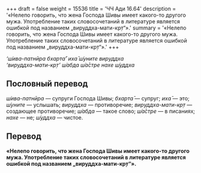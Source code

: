 +++
draft = false
weight = 15536
title = 'ЧЧ Ади 16.64'
description = '«Нелепо говорить, что жена Господа Шивы имеет какого-то другого мужа. Употребление таких словосочетаний в литературе является ошибкой под названием „вируддха-мати-кр̣т“».'
summary = '«Нелепо говорить, что жена Господа Шивы имеет какого-то другого мужа. Употребление таких словосочетаний в литературе является ошибкой под названием „вируддха-мати-кр̣т“».'
+++

_‘ш́ива-патнӣра бхарта̄’ иха̄ ш́уните вируддха  
‘вируддха-мати-кр̣т’ ш́абда ш́а̄стре нахе ш́уддха_

## Пословный перевод

_ш́ива_\-_патнӣра_ — супруги Господа Шивы; _бхарта̄_ — супруг; _иха̄_ — это; _ш́уните_ — услышать; _вируддха_ — противоречие; _вируддха_\-_мати_\-_кр̣т_ — создающее противоречие; _ш́абда_ — такое слово; _ш́а̄стре_ — в писаниях; _нахе_ — не; _ш́уддха_ — чистое.

## Перевод

**«Нелепо говорить, что жена Господа Шивы имеет какого-то другого мужа. Употребление таких словосочетаний в литературе является ошибкой под названием „вируддха-мати-кр̣т“».**
